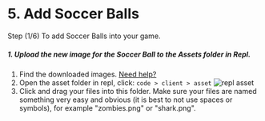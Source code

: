 # 5. Add Soccer Balls

Step (1/6) To add Soccer Balls into your game.

##### 1. Upload the new image for the Soccer Ball to the Assets folder in Repl.

1. Find the downloaded images. [Need help?](/tutorials/downloads/)
2. Open the asset folder in repl, click: `code > client > asset`
   ![repl asset](/images/replAsset)
3. Click and drag your files into this folder. Make sure your files are named something very easy and obvious (it is best to not use spaces or symbols), for example "zombies.png" or "shark.png".
